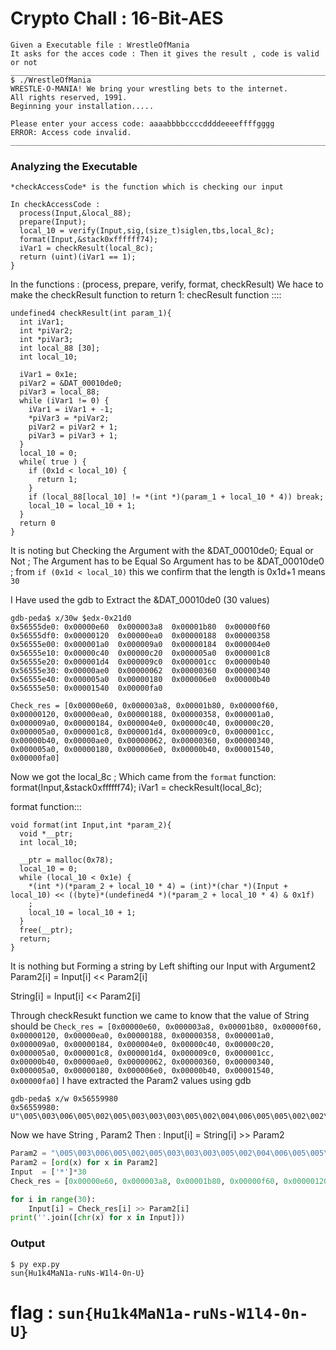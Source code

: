 # Crypto Chall : 16-Bit-AES 
```
Given a Executable file : WrestleOfMania
It asks for the acces code : Then it gives the result , code is valid or not
__________________________________________________________________________ 
$ ./WrestleOfMania 
WRESTLE-O-MANIA! We bring your wrestling bets to the internet.
All rights reserved, 1991.
Beginning your installation.....

Please enter your access code: aaaabbbbccccddddeeeeffffgggg
ERROR: Access code invalid.
___________________________________________________________________________
```
### Analyzing the Executable
```
*checkAccessCode* is the function which is checking our input

In checkAccessCode :
  process(Input,&local_88);
  prepare(Input);
  local_10 = verify(Input,sig,(size_t)siglen,tbs,local_8c);
  format(Input,&stack0xffffff74);
  iVar1 = checkResult(local_8c);
  return (uint)(iVar1 == 1); 
}
```
In the functions : (process, prepare, verify, format, checkResult)
We hace to make the checkResult function to return 1:
checResult function ::::
```
undefined4 checkResult(int param_1){
  int iVar1;
  int *piVar2;
  int *piVar3;
  int local_88 [30];
  int local_10;
  
  iVar1 = 0x1e;
  piVar2 = &DAT_00010de0;
  piVar3 = local_88;
  while (iVar1 != 0) {
    iVar1 = iVar1 + -1;
    *piVar3 = *piVar2;
    piVar2 = piVar2 + 1;
    piVar3 = piVar3 + 1;
  }
  local_10 = 0;
  while( true ) {
    if (0x1d < local_10) {
      return 1;
    }
    if (local_88[local_10] != *(int *)(param_1 + local_10 * 4)) break;
    local_10 = local_10 + 1;
  }
  return 0
}
```
It is noting but Checking the Argument with the &DAT_00010de0;
Equal or Not ; The Argument has to be Equal
So Argument has to be &DAT_00010de0 ;
from `if (0x1d < local_10)` this we confirm that the length is 0x1d+1 means `30` 

I Have used the gdb to Extract the &DAT_00010de0 (30 values)
```
gdb-peda$ x/30w $edx-0x21d0
0x56555de0: 0x00000e60  0x000003a8  0x00001b80  0x00000f60
0x56555df0: 0x00000120  0x00000ea0  0x00000188  0x00000358
0x56555e00: 0x000001a0  0x000009a0  0x00000184  0x000004e0
0x56555e10: 0x00000c40  0x00000c20  0x000005a0  0x000001c8
0x56555e20: 0x000001d4  0x000009c0  0x000001cc  0x00000b40
0x56555e30: 0x00000ae0  0x00000062  0x00000360  0x00000340
0x56555e40: 0x000005a0  0x00000180  0x000006e0  0x00000b40
0x56555e50: 0x00001540  0x00000fa0
```
`Check_res = [0x00000e60, 0x000003a8, 0x00001b80, 0x00000f60, 0x00000120, 0x00000ea0, 0x00000188, 0x00000358, 0x000001a0, 0x000009a0, 0x00000184, 0x000004e0, 0x00000c40, 0x00000c20, 0x000005a0, 0x000001c8, 0x000001d4, 0x000009c0, 0x000001cc, 0x00000b40, 0x00000ae0, 0x00000062, 0x00000360, 0x00000340, 0x000005a0, 0x00000180, 0x000006e0, 0x00000b40, 0x00001540, 0x00000fa0]`

Now we got the local_8c ;  Which came from the `format` function:
format(Input,&stack0xffffff74);
iVar1 = checkResult(local_8c);

format function:::
```
void format(int Input,int *param_2){
  void *__ptr;
  int local_10;
  
  __ptr = malloc(0x78);
  local_10 = 0;
  while (local_10 < 0x1e) {
    *(int *)(*param_2 + local_10 * 4) = (int)*(char *)(Input + local_10) << ((byte)*(undefined4 *)(*param_2 + local_10 * 4) & 0x1f)
    ;
    local_10 = local_10 + 1;
  }
  free(__ptr);
  return;
}
```
It is nothing but Forming a string by Left shifting our Input with Argument2
Param2[i] = Input[i] << Param2[i]

String[i] = Input[i] << Param2[i]

Through checkResukt function we came to know that the value of String should be
`Check_res = [0x00000e60, 0x000003a8, 0x00001b80, 0x00000f60, 0x00000120, 0x00000ea0, 0x00000188, 0x00000358, 0x000001a0, 0x000009a0, 0x00000184, 0x000004e0, 0x00000c40, 0x00000c20, 0x000005a0, 0x000001c8, 0x000001d4, 0x000009c0, 0x000001cc, 0x00000b40, 0x00000ae0, 0x00000062, 0x00000360, 0x00000340, 0x000005a0, 0x00000180, 0x000006e0, 0x00000b40, 0x00001540, 0x00000fa0]`
I have extracted the Param2 values using gdb
```
gdb-peda$ x/w 0x56559980
0x56559980: U"\005\003\006\005\002\005\003\003\003\005\002\004\006\005\005\002\002\005\002\006\005\001\003\004\005\003\004\006\006\005"
```

Now we have String , Param2 
Then :
Input[i] = String[i] >> Param2

```py
Param2 = "\005\003\006\005\002\005\003\003\003\005\002\004\006\005\005\002\002\005\002\006\005\001\003\004\005\003\004\006\006\005"
Param2 = [ord(x) for x in Param2]
Input  = ['*']*30
Check_res = [0x00000e60, 0x000003a8, 0x00001b80, 0x00000f60, 0x00000120, 0x00000ea0, 0x00000188, 0x00000358, 0x000001a0, 0x000009a0, 0x00000184, 0x000004e0, 0x00000c40, 0x00000c20, 0x000005a0, 0x000001c8, 0x000001d4, 0x000009c0, 0x000001cc, 0x00000b40, 0x00000ae0, 0x00000062, 0x00000360, 0x00000340, 0x000005a0, 0x00000180, 0x000006e0, 0x00000b40, 0x00001540, 0x00000fa0]

for i in range(30):
	Input[i] = Check_res[i] >> Param2[i]
print(''.join([chr(x) for x in Input]))
```
### Output 
```
$ py exp.py 
sun{Hu1k4MaN1a-ruNs-W1l4-0n-U}
```

# flag : `sun{Hu1k4MaN1a-ruNs-W1l4-0n-U}`